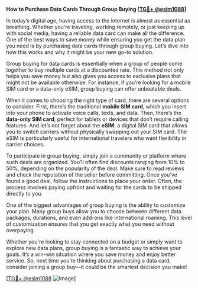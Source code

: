 **How to Purchase Data Cards Through Group Buying [[TG💪+ @esim1088](https://t.me/s/esim1088)]**

In today’s digital age, having access to the internet is almost as essential as breathing. Whether you're traveling, working remotely, or just keeping up with social media, having a reliable data card can make all the difference. One of the best ways to save money while ensuring you get the data plan you need is by purchasing data cards through group buying. Let’s dive into how this works and why it might be your new go-to solution.

Group buying for data cards is essentially when a group of people come together to buy multiple cards at a discounted rate. This method not only helps you save money but also gives you access to exclusive plans that might not be available otherwise. For instance, if you’re looking for a mobile SIM card or a data-only eSIM, group buying can offer unbeatable deals.

When it comes to choosing the right type of card, there are several options to consider. First, there’s the traditional **mobile SIM card**, which you insert into your phone to activate voice calls, texts, and data. Then, there’s the **data-only SIM card**, perfect for tablets or devices that don’t require calling features. And let’s not forget about the **eSIM**, a digital SIM card that allows you to switch carriers without physically swapping out your SIM card. The eSIM is particularly useful for international travelers who want flexibility in carrier choices.

To participate in group buying, simply join a community or platform where such deals are organized. You’ll often find discounts ranging from 10% to 50%, depending on the popularity of the deal. Make sure to read reviews and check the reputation of the seller before committing. Once you’ve found a good deal, follow the instructions to place your order. Often, the process involves paying upfront and waiting for the cards to be shipped directly to you.

One of the biggest advantages of group buying is the ability to customize your plan. Many group buys allow you to choose between different data packages, durations, and even add-ons like international roaming. This level of customization ensures that you get exactly what you need without overpaying.

Whether you're looking to stay connected on a budget or simply want to explore new data plans, group buying is a fantastic way to achieve your goals. It’s a win-win situation where you save money and enjoy better service. So, next time you’re thinking about purchasing a data card, consider joining a group buy—it could be the smartest decision you make!

[[TG💪+ @esim1088](https://t.me/s/esim1088) ![Image](https://i.postimg.cc/Y0z9fWf4/image.png)]